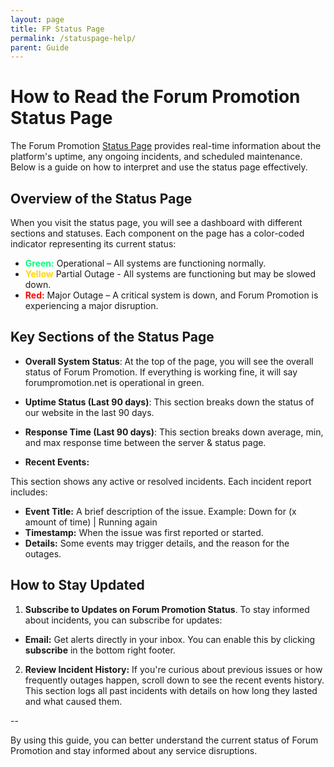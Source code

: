 ```yaml
---
layout: page
title: FP Status Page
permalink: /statuspage-help/
parent: Guide
---
```


# How to Read the Forum Promotion Status Page

The Forum Promotion [Status Page](https://status.forumpromotion.net/) provides real-time information about the platform's uptime, any ongoing incidents, and scheduled maintenance. Below is a guide on how to interpret and use the status page effectively.

## Overview of the Status Page
When you visit the status page, you will see a dashboard with different sections and statuses. Each component on the page has a color-coded indicator representing its current status:

- <font color="#00FF7F">**Green:**</font> Operational – All systems are functioning normally.
- <font color="#FFD700">**Yellow**</font> Partial Outage - All systems are functioning but may be slowed down.
- <font color="#FF0000">**Red:**</font> Major Outage – A critical system is down, and Forum Promotion is experiencing a major disruption.

## Key Sections of the Status Page
- **Overall System Status**: At the top of the page, you will see the overall status of Forum Promotion. If everything is working fine, it will say forumpromotion.net is operational in green.

- **Uptime Status (Last 90 days)**: This section breaks down the status of our website in the last 90 days.

- **Response Time (Last 90 days)**: This section breaks down average, min, and max response time between the server & status page.

- **Recent Events:**

This section shows any active or resolved incidents. Each incident report includes:

- **Event Title:** A brief description of the issue. Example: Down for (x amount of time) | Running again
- **Timestamp:** When the issue was first reported or started.
- **Details:** Some events may trigger details, and the reason for the outages.

## How to Stay Updated
1. **Subscribe to Updates on Forum Promotion Status**. To stay informed about incidents, you can subscribe for updates:

- **Email:** Get alerts directly in your inbox. You can enable this by clicking **subscribe** in the bottom right footer. 

2. **Review Incident History:** If you're curious about previous issues or how frequently outages happen, scroll down to see the recent events history. This section logs all past incidents with details on how long they lasted and what caused them.

--

By using this guide, you can better understand the current status of Forum Promotion and stay informed about any service disruptions.